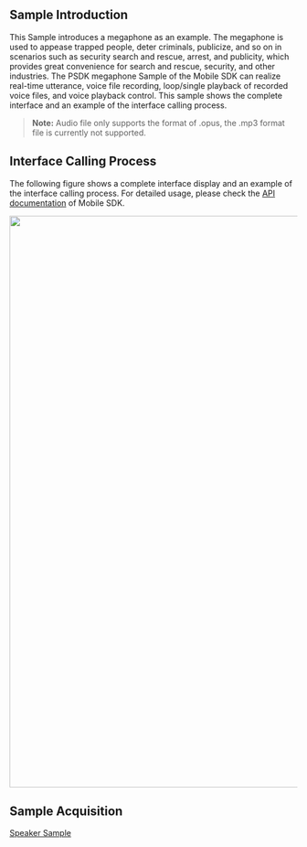 ## Sample Introduction

This Sample introduces a megaphone as an example. The megaphone is used to appease trapped people, deter criminals, publicize, and so on in scenarios such as security search and rescue,  arrest, and publicity, which provides great convenience for search and rescue, security, and other industries. The PSDK megaphone Sample of the Mobile SDK can realize real-time utterance, voice file recording, loop/single playback of recorded voice files, and voice playback control. This sample shows the complete interface and an example of the interface calling process.

> **Note:** Audio file only supports the format of .opus, the .mp3 format file is currently not supported.

## Interface Calling Process

The following figure shows a complete interface display and an example of the interface calling process. For detailed usage, please check the [API documentation](https://developer.dji.com/api-reference-v5/android-api/Components/IMegaphoneManager/IMegaphoneManager.html) of Mobile SDK.


<div align=center><img src="https://terra-1-g.djicdn.com/71a7d383e71a4fb8887a310eb746b47f/msdk/Documentation/v5.4/megaphone-apis-en.png" width="1000" ></div>



## Sample Acquisition

[Speaker Sample](https://github.com/dji-sdk/Mobile-SDK-Android-V5/blob/dev-sdk-main/SampleCode-V5/android-sdk-v5-sample/module-aircraft/src/main/java/dji/sampleV5/moduleaircraft/pages/MegaphoneFragment.kt)